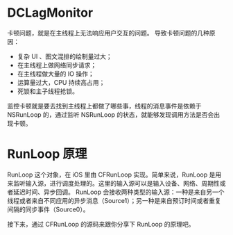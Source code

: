 # DCLagMonitor

卡顿问题，就是在主线程上无法响应用户交互的问题。
导致卡顿问题的几种原因：
- 复杂 UI 、图文混排的绘制量过大； 
- 在主线程上做网络同步请求；
- 在主线程做大量的 IO 操作；
- 运算量过大，CPU 持续高占用；
- 死锁和主子线程抢锁。

监控卡顿就是要去找到主线程上都做了哪些事，线程的消息事件是依赖于 NSRunLoop 的，通过监听 NSRunLoop 的状态，就能够发现调用方法是否会出现卡顿。

# RunLoop 原理
RunLoop 这个对象，在 iOS 里由 CFRunLoop 实现。简单来说，RunLoop 是用来监听输入源，进行调度处理的。这里的输入源可以是输入设备、网络、周期性或者延迟时间、异步回调。
RunLoop 会接收两种类型的输入源：一种是来自另一个线程或者来自不同应用的异步消息（Source1）；另一种是来自预订时间或者重复间隔的同步事件（Source0）。

接下来，通过 CFRunLoop 的源码来跟你分享下 RunLoop 的原理吧。






